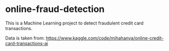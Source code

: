 # online-fraud-detection

This is a Machine Learning project to detect fraudulent credit card transactions. 

Data is taken from: https://www.kaggle.com/code/mihahanya/online-credit-card-transactions-ai
